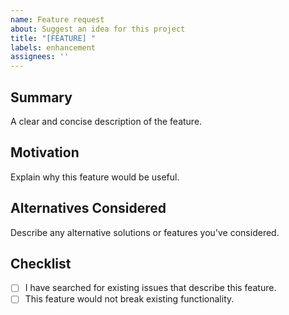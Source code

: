 ```yaml
---
name: Feature request
about: Suggest an idea for this project
title: "[FEATURE] "
labels: enhancement
assignees: ''
---
```


## Summary
A clear and concise description of the feature.

## Motivation
Explain why this feature would be useful.

## Alternatives Considered
Describe any alternative solutions or features you've considered.

## Checklist
- [ ] I have searched for existing issues that describe this feature.
- [ ] This feature would not break existing functionality.
